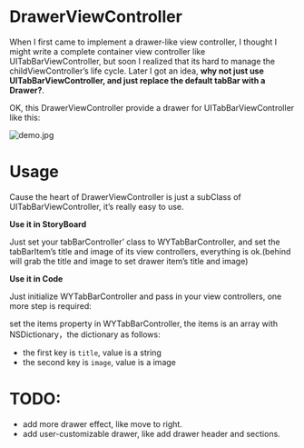 # DrawerViewController

When I first came to implement a drawer-like view controller, I thought I might write a complete container view controller like UITabBarViewController, but soon I realized that its hard to manage the childViewController’s life cycle. Later I got an idea, **why not just use UITabBarViewController, and just replace the default tabBar with a Drawer?**.

OK, this DrawerViewController provide a drawer for UITabBarViewController like this:

![demo.jpg](https://github.com/Josscii/DrawerViewController/blob/master/demo.gif)

# Usage

Cause the heart of DrawerViewController is just a subClass of UITabBarViewController, it’s really easy to use.

**Use it in StoryBoard**

Just set your tabBarController’ class to WYTabBarController, and  set the tabBarItem’s title and image of its view controllers, everything is ok.(behind will grab the title and image to set drawer item’s title and image)

**Use it in Code**

Just initialize WYTabBarController and pass in your view controllers, one more step is required:

set the items property in WYTabBarController, the items is an array with NSDictionary，the dictionary as follows:

 *  the first key is `title`, value is a string 
 *  the second key is `image`, value is a image

# TODO:

* add more drawer effect, like move to right.
* add user-customizable drawer, like add drawer header and sections.
